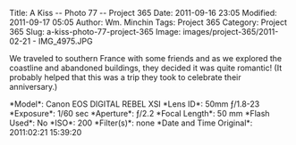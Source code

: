 Title: A Kiss -- Photo 77 -- Project 365
Date: 2011-09-16 23:05
Modified: 2011-09-17 05:05
Author: Wm. Minchin
Tags: Project 365
Category: Project 365
Slug: a-kiss-photo-77-project-365
Image: images/project-365/2011-02-21 - IMG_4975.JPG

We traveled to southern France with some friends and as we explored the
coastline and abandoned buildings, they decided it was quite romantic!
(It probably helped that this was a trip they took to celebrate their
anniversary.)

<div markdown=1 class="photo-infobox">
*Model*: Canon EOS DIGITAL REBEL XSI  
*Lens ID*: 50mm ƒ/1.8-23
*Exposure*: 1/60 sec  
*Aperture*: ƒ/2.2  
*Focal Length*: 50 mm  
*Flash Used*: No  
*ISO*: 200  
*Filter(s)*: none  
*Date and Time Original*: 2011:02:21 15:39:20
</div>
